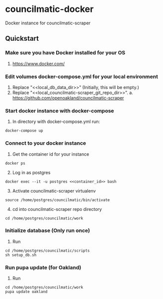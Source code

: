 # councilmatic-docker
Docker instance for councilmatic-scraper

## Quickstart

###  Make sure you have Docker installed for your OS
1. https://www.docker.com/

### Edit volumes docker-compose.yml for your local environment
1. Replace "<<local_db_data_dir>>" (Initially, this will be empty.)
2. Replace "<<local_councilmatic-scraper_git_repo_dir>>".
   a. https://github.com/openoakland/councilmatic-scraper

### Start docker instance with docker-compose
1. In directory with docker-compose.yml run:
```
docker-compose up
```

### Connect to your docker instance
1. Get the container id for your instance
```
docker ps
```
2. Log in as postgres
```
docker exec --it -u postgres <<container_id>> bash
```
3. Activate councilmatic-scraper virtualenv
```
source /home/postgres/councilmatic/bin/activate
```
4. cd into councilmatic-scraper repo directory
```
cd /home/postgres/councilmatic/work
```

### Initialize database (**Only run once**)
1. Run
```
cd /home/postgres/councilmatic/scripts
sh setup_db.sh
```

### Run pupa update (for Oakland)
1. Run
```
cd /home/postgres/councilmatic/work
pupa update oakland
```

